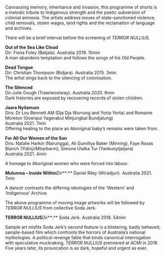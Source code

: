 

Canvassing memory, inheritance and invasion, this programme of shorts is a melodic tribute to Indigenous strength and the poetic subversion of colonial amnesia. The artists address issues of state-sanctioned violence, child removals, stolen wages, land rights and the reclamation of language  
and archives.

There will be a brief interval before the screening of _TERROR NULLIUS_.

**Out of the Sea Like Cloud**  
Dir: Fiona Foley (Batjala). Australia 2019. 10min  
A man abandons temptation and follows the songs of his Old People.

**Dead Tongue**  
Dir: Christian Thompson (Bidjara). Australia 2015. 3min  
The artist sings back to the silencing of colonisation.

**The Silenced**  
Dir:Julie Gough (Trawlwoolway). Australia 2020. 6min  
Dark histories are exposed by recovering records of stolen children.

**Jaara Nyilamum**  
Dirs: Dr Lou Bennett AM (Dja Dja Wurrung and Yorta Yorta) and  Romaine Moreton (Goenpul Yagerabul Minjungbal Bundjalung)  
Australia 2021. 7min  
Offering healing to the place an Aboriginal baby’s remains were taken from.

**For All Our Women of the Sun**  
Dirs: Natalie Harkin (Narungga), Ali Gumillya Baker (Mirning), Faye Rosas Blanch (Yidniji/Mbarbarm), Simone Ulalka Tur (Yankunytjatjara)  
Australia 2021. 4min

A homage to Aboriginal women who were forced into labour.

**Mulunma – Inside Within**Dir**:** Daniel Riley (Wiradjuri). Australia 2021. 7min

A dancer contrasts the differing ideologies of the ‘Western’ and  
‘Indigenous’ Archive.

The above programme of moving image artworks will be followed by  
_TERROR NULLIUS_ from collective Soda Jerk.

**TERROR NULLIUS**Dir**:** Soda Jerk. Australia 2018. 54min

Sample art misfits Soda Jerk’s second feature is a blistering, badly behaved, sample-based film which confronts the horrors of Australia’s national mythologies. A political revenge fable that binds canonical interrogation with speculative muckraking, _TERROR NULLIUS_ premiered at ACMI in 2018.  
Five years later, its provocation is as dark, hopeful and urgent as ever.
<!--stackedit_data:
eyJoaXN0b3J5IjpbMTY4OTk1MTQ0OF19
-->